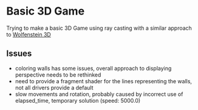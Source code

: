 # Basic 3D Game
Trying to make a basic 3D Game using ray casting with a similar approach to [Wolfenstein 3D](https://en.wikipedia.org/wiki/Wolfenstein_3D)

## Issues
- coloring walls has some issues, overall approach to displaying perspective needs to be rethinked
- need to provide a fragment shader for the lines representing the walls, not all drivers provide a default
- slow movements and rotation, probably caused by incorrect use of elapsed_time, temporary solution (speed: 5000.0)
